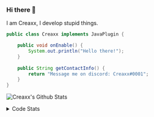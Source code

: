 ### Hi there 👋

I am Creaxx, I develop stupid things. 

```java
public class Creaxx implements JavaPlugin {

    public void onEnable() {
        System.out.println("Hello there!");
    }
    
    public String getContactInfo() {
        return "Message me on discord: Creaxx#0001";
    }
}
```

![Creaxx's Github Stats](https://github-readme-stats.vercel.app/api?username=CreaxxOG&show_icons=true&theme=dark&count_private=true)

<details>
  <summary>Code Stats</summary>

<!--START_SECTION:waka-->
![Code Time](http://img.shields.io/badge/Code%20Time-1%2C212%20hrs%2055%20mins-blue)

![Lines of code](https://img.shields.io/badge/From%20Hello%20World%20I%27ve%20Written-568.3%20thousand%20lines%20of%20code-blue)

**🐱 My GitHub Data** 

> 📦 66.3 kB Used in GitHub's Storage 
 > 
> 🏆 1,318 Contributions in the Year 2023
 > 
> 🚫 Not Opted to Hire
 > 
> 📜 4 Public Repositories 
 > 
> 🔑 2 Private Repositories 
 > 
**I'm a Night 🦉** 

```text
🌞 Morning                295 commits         ██░░░░░░░░░░░░░░░░░░░░░░░   07.15 % 
🌆 Daytime                1759 commits        ███████████░░░░░░░░░░░░░░   42.64 % 
🌃 Evening                2015 commits        ████████████░░░░░░░░░░░░░   48.85 % 
🌙 Night                  56 commits          ░░░░░░░░░░░░░░░░░░░░░░░░░   01.36 % 
```
📅 **I'm Most Productive on Saturday** 

```text
Monday                   513 commits         ███░░░░░░░░░░░░░░░░░░░░░░   12.44 % 
Tuesday                  564 commits         ███░░░░░░░░░░░░░░░░░░░░░░   13.67 % 
Wednesday                590 commits         ████░░░░░░░░░░░░░░░░░░░░░   14.30 % 
Thursday                 636 commits         ████░░░░░░░░░░░░░░░░░░░░░   15.42 % 
Friday                   363 commits         ██░░░░░░░░░░░░░░░░░░░░░░░   08.80 % 
Saturday                 781 commits         █████░░░░░░░░░░░░░░░░░░░░   18.93 % 
Sunday                   678 commits         ████░░░░░░░░░░░░░░░░░░░░░   16.44 % 
```


📊 **This Week I Spent My Time On** 

```text
💬 Programming Languages: 
Java                     24 hrs 40 mins      ████████████████████████░   97.68 % 
YAML                     12 mins             ░░░░░░░░░░░░░░░░░░░░░░░░░   00.81 % 
XML                      11 mins             ░░░░░░░░░░░░░░░░░░░░░░░░░   00.74 % 
JSON                     6 mins              ░░░░░░░░░░░░░░░░░░░░░░░░░   00.43 % 
JAVA                     2 mins              ░░░░░░░░░░░░░░░░░░░░░░░░░   00.18 % 

🔥 Editors: 
IntelliJ                 25 hrs 15 mins      █████████████████████████   100.00 % 
```

**I Mostly Code in Java** 

```text
Java                     57 repos            ████████████████████░░░░░   81.43 % 
Kotlin                   8 repos             ███░░░░░░░░░░░░░░░░░░░░░░   11.43 % 
CSS                      2 repos             █░░░░░░░░░░░░░░░░░░░░░░░░   02.86 % 
TypeScript               2 repos             █░░░░░░░░░░░░░░░░░░░░░░░░   02.86 % 
EJS                      1 repo              ░░░░░░░░░░░░░░░░░░░░░░░░░   01.43 % 
```




 Last Updated on 20/04/2023 01:24:11 UTC
<!--END_SECTION:waka-->
</details>

